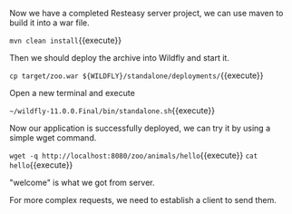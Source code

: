 Now we have a completed Resteasy server project, we can use maven to build it into a war file.


`mvn clean install`{{execute}}


Then we should deploy the archive into Wildfly and start it.


`cp target/zoo.war ${WILDFLY}/standalone/deployments/`{{execute}}


Open a new terminal and execute


`~/wildfly-11.0.0.Final/bin/standalone.sh`{{execute}}


Now our application is successfully deployed, we can try it by using a simple wget command.


`wget -q http://localhost:8080/zoo/animals/hello`{{execute}}
`cat hello`{{execute}}


"welcome" is what we got from server.


For more complex requests, we need to establish a client to send them.
